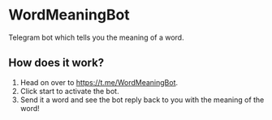 # WordMeaningBot
Telegram bot which tells you the meaning of a word.

## How does it work?
1. Head on over to https://t.me/WordMeaningBot.
2. Click start to activate the bot.
3. Send it a word and see the bot reply back to you with the meaning of the word!

